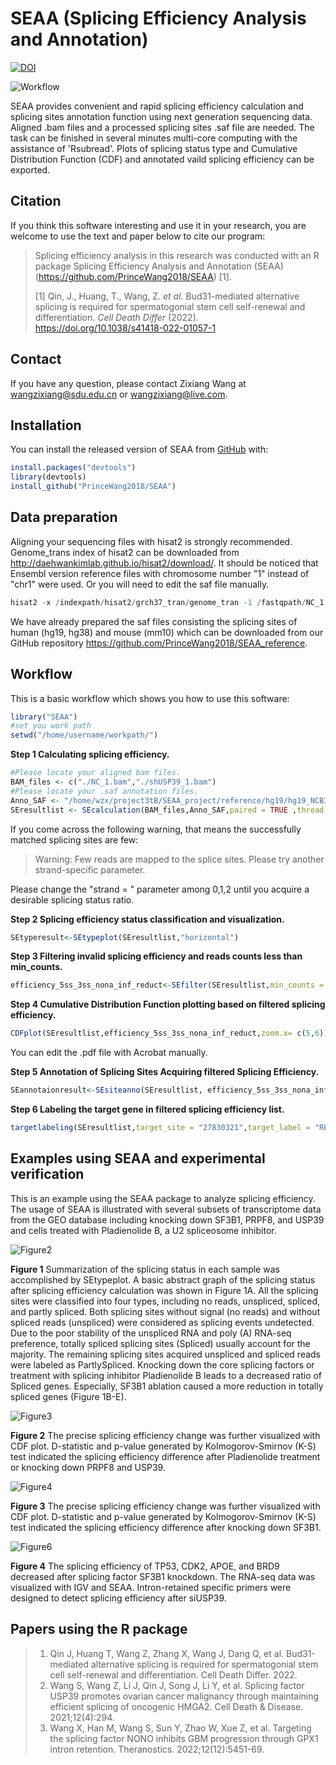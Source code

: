 
# SEAA (Splicing Efficiency Analysis and Annotation)

<!-- badges: start -->
[![DOI](https://zenodo.org/badge/384065256.svg)](https://zenodo.org/badge/latestdoi/384065256)
<!-- badges: end -->

![Workflow](https://user-images.githubusercontent.com/37299182/215256146-2cc29c9e-ded1-44e3-b6bd-0d1cd5731f81.png)

SEAA provides convenient and rapid splicing efficiency calculation and splicing 
sites annotation function using next generation sequencing data. Aligned .bam 
files and a processed splicing sites .saf file are needed. The task can be finished 
in several minutes  multi-core computing with the assistance of 'Rsubread'. Plots 
of splicing status type and Cumulative Distribution Function (CDF) and annotated 
vaild splicing efficiency can be exported. 

## Citation
If you think this software interesting and use it in your research, you are welcome to use the text and paper below to cite our program:

> Splicing efficiency analysis in this research was conducted with an R package Splicing Efficiency Analysis and Annotation (SEAA) (https://github.com/PrinceWang2018/SEAA) [1].
>
> [1] Qin, J., Huang, T., Wang, Z. *et al.* Bud31-mediated alternative splicing is required for spermatogonial stem cell self-renewal and differentiation. *Cell Death Differ* (2022). https://doi.org/10.1038/s41418-022-01057-1


## Contact
If you have any question, please contact Zixiang Wang at wangzixiang@sdu.edu.cn or wangzixiang@live.com.


## Installation

You can install the released version of SEAA from [GitHub](https://github.com/PrinceWang2018/SEAA) with:

``` r
install.packages("devtools")
library(devtools)
install_github("PrinceWang2018/SEAA")
```
## Data preparation

Aligning your sequencing files with hisat2 is strongly recommended. Genome_trans
index of hisat2 can be downloaded from http://daehwankimlab.github.io/hisat2/download/.
It should be noticed that Ensembl version reference files with chromosome number 
"1" instead of "chr1" were used. Or you will need to edit the saf file manually.

``` r
hisat2 -x /indexpath/hisat2/grch37_tran/genome_tran -1 /fastqpath/NC_1.fastq -2 /fastqpath/NC_2.fastq --min-intronlen 20 --max-intronlen 10000 --threads 12 --rna-strandness F | samtools sort -o /outputpath/NC.bam - 
```
We have already prepared the saf files consisting the splicing sites of human (hg19, hg38)
and mouse (mm10) which can be downloaded from our GitHub repository https://github.com/PrinceWang2018/SEAA_reference.

## Workflow

This is a basic workflow which shows you how to use this software:

``` r
library("SEAA")
#set you work path
setwd("/home/username/workpath/")
```
**Step 1 Calculating splicing efficiency.**

``` r
#Please locate your aligned bam files.
BAM_files <- c("./NC_1.bam","./shUSP39_1.bam")
#Please locate your .saf annotation files.
Anno_SAF <- "/home/wzx/project3tB/SEAA_project/reference/hg19/hg19_NCBI_splicing_sites_20210705.saf"
SEresultlist <- SEcalculation(BAM_files,Anno_SAF,paired = TRUE ,thread = 8,strand = 1)
```
If you come across the following warning, that means the successfully matched splicing sites are few:

> Warning: Few reads are mapped to the splice sites. Please try another strand-specific parameter.

Please change the "strand = " parameter among 0,1,2 until you acquire a desirable splicing status ratio.

**Step 2 Splicing efficiency status classification and visualization.**

``` r
SEtyperesult<-SEtypeplot(SEresultlist,"horizontal")
```
**Step 3 Filtering invalid splicing efficiency and reads counts less than min_counts.**

``` r
efficiency_5ss_3ss_nona_inf_reduct<-SEfilter(SEresultlist,min_counts = 5)
```
**Step 4 Cumulative Distribution Function plotting based on filtered splicing efficiency.**

``` r
CDFplot(SEresultlist,efficiency_5ss_3ss_nona_inf_reduct,zoom.x= c(5,6))
```
You can edit the .pdf file with Acrobat manually.

**Step 5 Annotation of Splicing Sites Acquiring filtered Splicing Efficiency.**

``` r
SEannotaionresult<-SEsiteanno(SEresultlist, efficiency_5ss_3ss_nona_inf_reduct, species = "hs")
```
**Step 6 Labeling the target gene in filtered splicing efficiency list.**

``` r
targetlabeling(SEresultlist,target_site = "27830321",target_label = "RPL21",xlim.max = 1000, ylim.max = 1000)
```

## Examples using SEAA and experimental verification

This is an example using the SEAA package to analyze splicing efficiency. The usage of SEAA is illustrated with several subsets of transcriptome data from the GEO database including knocking down SF3B1, PRPF8, and USP39 and cells treated with Pladienolide B, a U2 spliceosome inhibitor. 

![Figure2](https://user-images.githubusercontent.com/37299182/215256518-4dfd01df-a728-4691-99ab-c1368d4bf550.png)

**Figure 1** Summarization of the splicing status in each sample was accomplished by SEtypeplot. A basic abstract graph of the splicing status after splicing efficiency calculation was shown in Figure 1A. All the splicing sites were classified into four types, including no reads, unspliced, spliced, and partly spliced. Both splicing sites without signal (no reads) and without spliced reads (unspliced) were considered as splicing events undetected. Due to the poor stability of the unspliced RNA and poly (A) RNA-seq preference, totally spliced splicing sites (Spliced) usually account for the majority. The remaining splicing sites acquired unspliced and spliced reads were labeled as PartlySpliced. Knocking down the core splicing factors or treatment with splicing inhibitor Pladienolide B leads to a decreased ratio of Spliced genes. Especially, SF3B1 ablation caused a more reduction in totally spliced genes (Figure 1B-E). 

![Figure3](https://user-images.githubusercontent.com/37299182/215256513-78ebcca4-6085-4455-8689-97aaae85bdbf.png)

**Figure 2** The precise splicing efficiency change was further visualized with CDF plot. D-statistic and p-value generated by Kolmogorov-Smirnov (K-S) test indicated the splicing efficiency difference after Pladienolide treatment or knocking down PRPF8 and USP39.

![Figure4](https://user-images.githubusercontent.com/37299182/215256509-247b476e-35db-499b-b41b-4d9eb7b0d958.png)

**Figure 3** The precise splicing efficiency change was further visualized with CDF plot. D-statistic and p-value generated by Kolmogorov-Smirnov (K-S) test indicated the splicing efficiency difference after knocking down SF3B1.

![Figure6](https://user-images.githubusercontent.com/37299182/215256503-d53f2950-f35f-46fd-857a-edd7ff27b54e.png)

**Figure 4** The splicing efficiency of TP53, CDK2, APOE, and BRD9 decreased after splicing factor SF3B1 knockdown. The RNA-seq data was visualized with IGV and SEAA. Intron-retained specific primers were designed to detect splicing efficiency after siUSP39.

## Papers using the R package
> 1.	Qin J, Huang T, Wang Z, Zhang X, Wang J, Dang Q, et al. Bud31-mediated alternative splicing is required for spermatogonial stem cell self-renewal and differentiation. Cell Death Differ. 2022.
> 2.	Wang S, Wang Z, Li J, Qin J, Song J, Li Y, et al. Splicing factor USP39 promotes ovarian cancer malignancy through maintaining efficient splicing of oncogenic HMGA2. Cell Death & Disease. 2021;12(4):294.
> 3.	Wang X, Han M, Wang S, Sun Y, Zhao W, Xue Z, et al. Targeting the splicing factor NONO inhibits GBM progression through GPX1 intron retention. Theranostics. 2022;12(12):5451-69.

